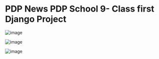 # PDP News PDP School 9- Class first Django Project


![image](https://github.com/themusharraf/PDP-NEWS/assets/122869450/561bf29f-789a-4234-9aa3-145a4cef8b3f)

  
![image](https://github.com/themusharraf/PDP-NEWS/assets/122869450/32f4d472-9cbc-48c1-8f6b-3ec459ba062a)


![image](https://github.com/themusharraf/PDP-NEWS/assets/122869450/8cb5e935-96bb-4dcd-86d2-91a7c8f7fa65)

